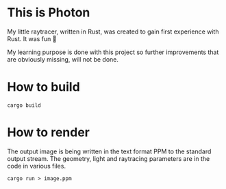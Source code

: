 # This is Photon

My little raytracer, written in Rust, was created to gain first experience with Rust. It was fun 🤖

My learning purpose is done with this project so further improvements that are obviously missing, will not be done.

# How to build

```
cargo build
```

# How to render

The output image is being written in the text format PPM to the standard output stream. The geometry, light and raytracing parameters are in the code in various files.

```
cargo run > image.ppm
```
